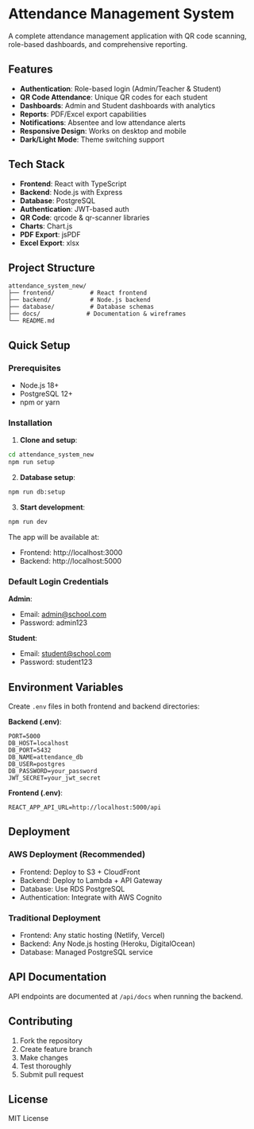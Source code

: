 # Attendance Management System

A complete attendance management application with QR code scanning, role-based dashboards, and comprehensive reporting.

## Features

- **Authentication**: Role-based login (Admin/Teacher & Student)
- **QR Code Attendance**: Unique QR codes for each student
- **Dashboards**: Admin and Student dashboards with analytics
- **Reports**: PDF/Excel export capabilities
- **Notifications**: Absentee and low attendance alerts
- **Responsive Design**: Works on desktop and mobile
- **Dark/Light Mode**: Theme switching support

## Tech Stack

- **Frontend**: React with TypeScript
- **Backend**: Node.js with Express
- **Database**: PostgreSQL
- **Authentication**: JWT-based auth
- **QR Code**: qrcode & qr-scanner libraries
- **Charts**: Chart.js
- **PDF Export**: jsPDF
- **Excel Export**: xlsx

## Project Structure

```
attendance_system_new/
├── frontend/          # React frontend
├── backend/           # Node.js backend
├── database/          # Database schemas
├── docs/             # Documentation & wireframes
└── README.md
```

## Quick Setup

### Prerequisites
- Node.js 18+
- PostgreSQL 12+
- npm or yarn

### Installation

1. **Clone and setup**:
```bash
cd attendance_system_new
npm run setup
```

2. **Database setup**:
```bash
npm run db:setup
```

3. **Start development**:
```bash
npm run dev
```

The app will be available at:
- Frontend: http://localhost:3000
- Backend: http://localhost:5000

### Default Login Credentials

**Admin**:
- Email: admin@school.com
- Password: admin123

**Student**:
- Email: student@school.com
- Password: student123

## Environment Variables

Create `.env` files in both frontend and backend directories:

**Backend (.env)**:
```
PORT=5000
DB_HOST=localhost
DB_PORT=5432
DB_NAME=attendance_db
DB_USER=postgres
DB_PASSWORD=your_password
JWT_SECRET=your_jwt_secret
```

**Frontend (.env)**:
```
REACT_APP_API_URL=http://localhost:5000/api
```

## Deployment

### AWS Deployment (Recommended)
- Frontend: Deploy to S3 + CloudFront
- Backend: Deploy to Lambda + API Gateway
- Database: Use RDS PostgreSQL
- Authentication: Integrate with AWS Cognito

### Traditional Deployment
- Frontend: Any static hosting (Netlify, Vercel)
- Backend: Any Node.js hosting (Heroku, DigitalOcean)
- Database: Managed PostgreSQL service

## API Documentation

API endpoints are documented at `/api/docs` when running the backend.

## Contributing

1. Fork the repository
2. Create feature branch
3. Make changes
4. Test thoroughly
5. Submit pull request

## License

MIT License